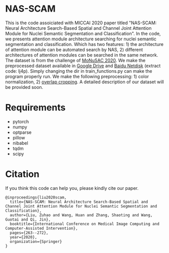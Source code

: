# NAS-SCAM
This is the code assoiciated with MICCAI 2020 paper titled "NAS-SCAM: Neural Architecture Search-Based Spatial and Channel Joint Attention Module for Nuclei Semantic Segmentation and Classification".
In the code, we presents attention module architecture searching for nuclei semantic segmentation and classification. Which has two features: 1) the architecture of attention module can be automated search by NAS, 2) different architectures of attention modules can be searched in the same network.
The dataset is from the challenge of [MoNuSAC 2020](https://biomedicalimaging.org/2020/wp-content/uploads/static-html-to-wp/data/dff0d41695bbae509355435cd32ecf5d/index-26.htm). We make the preprocessed dataset available in [Google Drive](https://drive.google.com/file/d/1WaZ0Dwzd4_tKoahoMcrEFULOp3H3UJup/view?usp=sharing) and [Baidu Netdisk](https://pan.baidu.com/s/1ZSxNJSsNiyuPN76JfgZvnA) (extract code: lj4p). Simply changing the dir in train_functions.py can make the program properly run. We make the following preprocessing: 1) color normalization, 2) [overlap cropping](https://github.com/ZuhaoLiu/overlap-crop-and-recover-image). A detailed description of our dataset will be provided soon.

# Requirements
- pytorch
- numpy
- optparse
- pillow
- nibabel
- tqdm
- scipy

# Citation
If you think this code can help you, please kindly cite our paper.
```
@inproceedings{liu2020scam,
  title={NAS-SCAM: Neural Architecture Search-Based Spatial and Channel Joint Attention Module for Nuclei Semantic Segmentation and Classification},
  author={Liu, Zuhao and Wang, Huan and Zhang, Shaoting and Wang, Guotai and Qi, Jin},
  booktitle={International Conference on Medical Image Computing and Computer-Assisted Intervention},
  pages={263--272},
  year={2020},
  organization={Springer}
}
```
